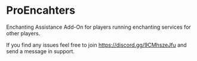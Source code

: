 # ProEncahters

Enchanting Assistance Add-On for players running enchanting services for other players.

If you find any issues feel free to join https://discord.gg/9CMhszeJfu and send a message in support.
